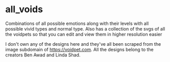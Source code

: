 # all_voids

Combinations of all possible emotions along with their levels with all possible vivid types and normal type.
Also has a collection of the svgs of all the voidpets so that you can edit and view them in higher resolution easier

I don't own any of the designs here and they've all been scraped from the image subdomain of https://voidpet.com. All the designs belong to the creators Ben Awad and Linda Shad.
